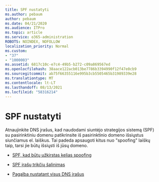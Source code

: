 ```yaml
---
title: SPF nustatyti
ms.author: pebaum
author: pebaum
ms.date: 04/21/2020
ms.audience: ITPro
ms.topic: article
ms.service: o365-administration
ROBOTS: NOINDEX, NOFOLLOW
localization_priority: Normal
ms.custom:
- "37"
- "1000003"
ms.assetid: 6817c10c-e7c4-49b5-b272-c09a869567ed
ms.openlocfilehash: 38aace122acb013be7786b3394990f12f47e0cb9
ms.sourcegitcommit: ab75f66355116e995b3cb5505465b31989339e28
ms.translationtype: MT
ms.contentlocale: lt-LT
ms.lasthandoff: 08/13/2021
ms.locfileid: "58316214"
---
```

# <a name="set-up-spf"></a>SPF nustatyti

Atnaujinkite DNS įrašus, kad naudodami siuntėjo strategijos sistemą (SPF) su pasirinktiniu domenu patikrinsite iš pasirinktinio domeno išsiųstus siunčiamus el. laiškus. Tai padeda apsaugoti kitus nuo "spoofing" laiškų taip, tarsi jie būtų išsiųsti iš jūsų domeno.
  
- [SPF, kad būtų užkirstas kelias spoofing](https://docs.microsoft.com/microsoft-365/security/office-365-security/set-up-spf-in-office-365-to-help-prevent-spoofing)

- [SPF įrašų trikčių šalinimas](https://docs.microsoft.com/microsoft-365/security/office-365-security/how-office-365-uses-spf-to-prevent-spoofing#SPFTroubleshoot)

- [Pagalba nustatant visus DNS įrašus](https://docs.microsoft.com/microsoft-365/admin/get-help-with-domains/create-dns-records-at-any-dns-hosting-provider)
